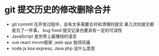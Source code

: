 # git 提交历史的修改删除合并

- git commit 在开发过程中，会有太多需要合并和清理的提交
  某几次的提交都是为了一件事， bug fixed
  提交记录也要具有一定的可读性
- JavaScript 是世界上最赚钱的语言 
- vue react mvvm框架 ,web app 独领风骚
- node.js koa express, Java php 没什么意思